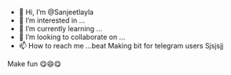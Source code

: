 - 👋 Hi, I’m @Sanjeetlayla
- 👀 I’m interested in ...
- 🌱 I’m currently learning ...
- 💞️ I’m looking to collaborate on ...
- 📫 How to reach me ...beat Making bit for telegram users
Sjsjsjj

<!---
Sanjeetlayla/Sanjeetlayla is a ✨ special ✨ repository because its `README.md` (this file) appears on your GitHub profile.
You can click the Preview link to take a look at your changes.
--->
Make fun 😋😄😋
